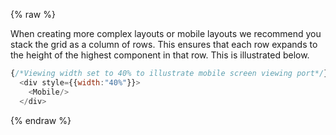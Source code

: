 {% raw %}

When creating more complex layouts or mobile layouts we recommend you stack the grid as a column of rows. This ensures that each row expands to the height of the highest component in that row. This is illustrated below.

```js
{/*Viewing width set to 40% to illustrate mobile screen viewing port*/}
  <div style={{width:"40%"}}>
    <Mobile/>
  </div>
```
{% endraw %}
